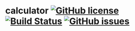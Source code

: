 # calculator   [![GitHub license](https://img.shields.io/github/license/SuperSystemStudio/calculator.svg)](https://github.com/SuperSystemStudio/calculator/blob/master/LICENSE)   [![Build Status](https://travis-ci.com/SuperSystemStudio/calculator.svg?branch=master)](https://travis-ci.com/SuperSystemStudio/calculator)   [![GitHub issues](https://img.shields.io/github/issues/SuperSystemStudio/calculator.svg)](https://github.com/SuperSystemStudio/calculator/issues)
